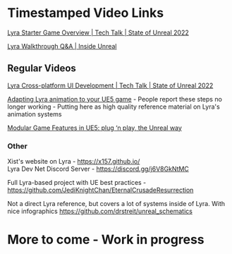 # Timestamped Video Links
[Lyra Starter Game Overview | Tech Talk | State of Unreal 2022](https://github.com/bruteforks/UnrealEngineLyraReferences/blob/main/LyraTechTalk2022.md)   
   
[Lyra Walkthrough Q&A | Inside Unreal](https://github.com/bruteforks/UnrealEngineLyraReferences/blob/main/LyraQAofficial.md)

## Regular Videos
[Lyra Cross-platform UI Development | Tech Talk | State of Unreal 2022](https://www.youtube.com/watch?v=u06GAVxyIag)

[Adapting Lyra animation to your UE5 game](https://www.unrealengine.com/en-US/tech-blog/adapting-lyra-animation-to-your-ue5-game) - People report these steps no longer working - Putting here as high quality reference material on Lyra's animation systems

[Modular Game Features in UE5: plug ‘n play, the Unreal way](https://www.youtube.com/watch?v=3PBnqC7TxvM)

### Other  

Xist's website on Lyra - https://x157.github.io/   
Lyra Dev Net Discord Server - https://discord.gg/j6V8GkNtMC

Full Lyra-based project with UE best practices - https://github.com/JediKnightChan/EternalCrusadeResurrection

Not a direct Lyra reference, but covers a lot of systems inside of Lyra. With nice infographics https://github.com/drstreit/unreal_schematics

# More to come - Work in progress
